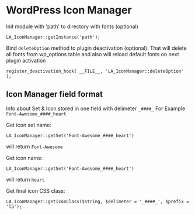 # WordPress Icon Manager

Init module with 'path' to directory with fonts (optional)
```
LA_IconManager::getInstance('path');
```

Bind `deleteOption` method to plugin deactivation (optional). That will delete all fonts from wp_options table and also will reload default fonts on next plugin activation
```
register_deactivation_hook( __FILE__, 'LA_IconManager::deleteOption' );
```

## Icon Manager field format 
Info about Set & Icon stored in one field with delimeter `_####_`
For Example `Font-Awesome_####_heart`

Get icon set name:
```
LA_IconManager::getSet('Font-Awesome_####_heart')
```
will return `Font-Awesome`

Get icon name:
```
LA_IconManager::getSet('Font-Awesome_####_heart')
```
will return `heart`

Get final icon CSS class:
```
LA_IconManager::getIconClass($string, $delimeter = '_####_', $prefix = 'la');
```
